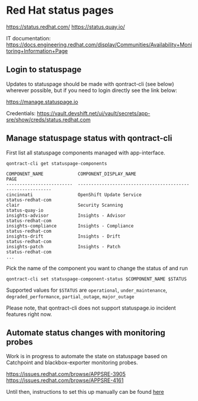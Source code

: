# Red Hat status pages

https://status.redhat.com/
https://status.quay.io/

IT documentation: https://docs.engineering.redhat.com/display/Communities/Availability+Monitoring+Information+Page

## Login to statuspage

Updates to statuspage should be made with qontract-cli (see below) wherever possible, but if you need to login directly see the link below:

https://manage.statuspage.io

Credentials: https://vault.devshift.net/ui/vault/secrets/app-sre/show/creds/status.redhat.com

## Manage statuspage status with qontract-cli

First list all statuspage components managed with app-interface.

```
qontract-cli get statuspage-components

COMPONENT_NAME             COMPONENT_DISPLAY_NAME                      PAGE
-------------------------  ------------------------------------------  -----------------
cincinnati                 OpenShift Update Service                    status-redhat-com
clair                      Security Scanning                           status-quay-io
insights-advisor           Insights - Advisor                          status-redhat-com
insights-compliance        Insights - Compliance                       status-redhat-com
insights-drift             Insights - Drift                            status-redhat-com
insights-patch             Insights - Patch                            status-redhat-com
...
```

Pick the name of the component you want to change the status of and run

```
qontract-cli set statuspage-component-status $COMPONENT_NAME $STATUS
```

Supported values for `$STATUS` are `operational`, `under_maintenance`, `degraded_performance`, `partial_outage`, `major_outage`

Please note, that qontract-cli does not support statuspage.io incident features right now.

## Automate status changes with monitoring probes

Work is in progress to automate the state on statuspage based on Catchpoint and blackbox-exporter monitoring probes.

https://issues.redhat.com/browse/APPSRE-3905
https://issues.redhat.com/browse/APPSRE-4161

Until then, instructions to set this up manually can be found [here](https://gitlab.cee.redhat.com/service/app-interface/-/blob/master/docs/app-sre/catchpoint.md)
